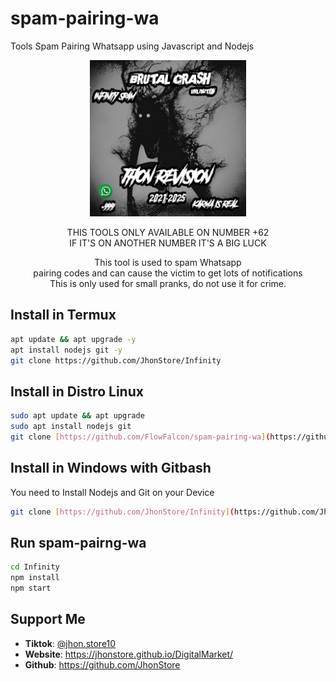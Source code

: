 # spam-pairing-wa
Tools Spam Pairing Whatsapp using Javascript and Nodejs
<div align="center">
  <p>
    <img src="1.jpg" width="250">
  </p>
  <p> THIS TOOLS ONLY AVAILABLE ON NUMBER +62<br>
  IF IT'S ON ANOTHER NUMBER IT'S A BIG LUCK</p>
  <p>This tool is used to spam Whatsapp<br>
    pairing codes and can cause the victim to get lots of notifications<br>
    This is only used for small pranks, do not use it for crime.  </p>
</div>

## Install in Termux
```bash
apt update && apt upgrade -y
apt install nodejs git -y
git clone https://github.com/JhonStore/Infinity
```

## Install in Distro Linux
```bash
sudo apt update && apt upgrade
sudo apt install nodejs git
git clone [https://github.com/FlowFalcon/spam-pairing-wa](https://github.com/JhonStore/Infinity)
```

## Install in Windows with Gitbash
You need to Install Nodejs and Git on your Device
```bash
git clone [https://github.com/JhonStore/Infinity](https://github.com/JhonStore/Infinity)
```

## Run spam-pairng-wa
```bash
cd Infinity
npm install
npm start
```

## Support Me
<ul>
  <li><strong>Tiktok</strong>: <a href="https://www.tiktok.com/@jhon.store10">@jhon.store10</a></li>
  <li><strong>Website</strong>: <a href="https://jhonstore.github.io/DigitalMarket/">https://jhonstore.github.io/DigitalMarket/</a></li>
  <li><strong>Github</strong>: <a href="https://github.com/JhonStore">https://github.com/JhonStore</a></li>
</ul>
